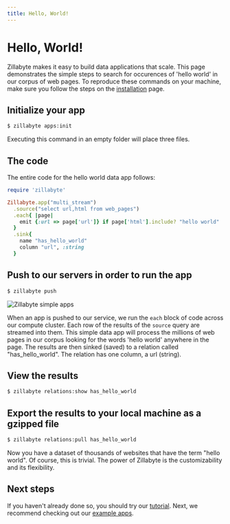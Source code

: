 ```yaml
---
title: Hello, World!
---
```


# Hello, World!

Zillabyte makes it easy to build data applications that scale. This page demonstrates the simple steps to search for occurences of 'hello world' in our corpus of web pages. To reproduce these commands on your machine, make sure you follow the steps on the [installation](/installation) page.

## Initialize your app

```bash
$ zillabyte apps:init
```
Executing this command in an empty folder will place three files. 
 
## The code 

The entire code for the hello world data app follows: 

```ruby
require 'zillabyte' 

Zillabyte.app("multi_stream")
  .source("select url,html from web_pages")
  .each{ |page|
    emit {:url => page['url']} if page['html'].include? "hello world"
  }
  .sink{
    name "has_hello_world"
    column "url", :string
  }
```


## Push to our servers in order to run the app

```bash 
$ zillabyte push
```

![Zillabyte simple apps](/images/SimpleApps.png)

When an app is pushed to our service, we run the `each` block of code across our compute cluster. Each row of the results of the `source` query are streamed into them. This simple data app will process the millions of web pages in our corpus looking for the words 'hello world' anywhere in the page. The results are then sinked (saved) to a relation called "has_hello_world". The relation has one column, a url (string). 

## View the results

``` bash
$ zillabyte relations:show has_hello_world
```

## Export the results to your local machine as a gzipped file

```bash
$ zillabyte relations:pull has_hello_world 
``` 

Now you have a dataset of thousands of websites that have the term "hello world".  Of course, this is trivial.  The power of Zillabyte is the customizability and its flexibility.  

 
## Next steps

If you haven't already done so, you should try our [tutorial](/tutorial). Next, we recommend checking out our [example apps](/examples/index_commerce).



[HTML5 Boilerplate]: http://html5boilerplate.com/
[SMACSS]: http://smacss.com/
